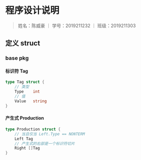 # 程序设计说明
> 姓名：陈威豪 ｜
> 学号：2019211232 ｜
> 班级：2019211303

## 定义 struct

### base pkg

#### 标识符 Tag
```go
type Tag struct {
	// 类型
	Type 	int
	// 值
	Value 	string		
}
```

#### 产生式 Production
```go
type Production struct {
	// 当且仅当 Left.Type == NONTERM
	Left Tag
	// 产生式的右部是一个标识符切片
	Right []Tag		
}
```